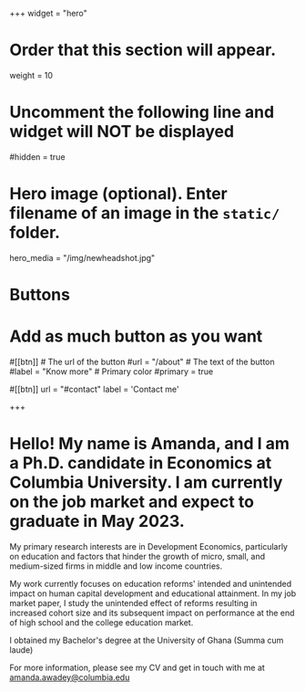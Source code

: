 +++
widget = "hero"
# Order that this section will appear.
weight = 10

# Uncomment the following line and widget will NOT be displayed
#hidden = true

# Hero image (optional). Enter filename of an image in the `static/` folder.
hero_media = "/img/newheadshot.jpg"

# Buttons
# Add as much button as you want
#[[btn]]
	# The url of the button
  #url = "/about"
	# The text of the button
  #label = "Know more"
	# Primary color
	#primary = true

#[[btn]]
  url = "#contact"
  label = 'Contact me'

+++

# Hello! My name is Amanda, and I am a Ph.D. candidate in Economics at Columbia University. I am currently on the job market and expect to graduate in May 2023.

My primary research interests are in Development Economics, particularly on education and factors that hinder the growth of micro, small, and medium-sized firms in middle and low income countries.  

My work currently focuses on education reforms' intended and unintended impact on human capital development and educational attainment. In my job market paper, I study the unintended effect of reforms resulting in increased cohort size and its subsequent impact on performance at the end of high school and the college education market. 

I obtained my Bachelor's degree at the University of Ghana (Summa cum laude)

For more information, please see my CV and get in touch with me at amanda.awadey@columbia.edu


